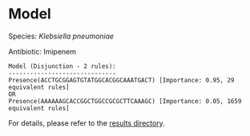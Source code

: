 
# Model

Species: *Klebsiella pneumoniae*

Antibiotic: Imipenem

```
Model (Disjunction - 2 rules):
------------------------------
Presence(ACCTGCGGAGTGTATGGCACGGCAAATGACT) [Importance: 0.95, 29 equivalent rules]
OR
Presence(AAAAAAGCACCGGCTGGCCGCGCTTCAAAGC) [Importance: 0.05, 1659 equivalent rules]

```

For details, please refer to the [results directory](../../../../../results/scm_b/klebsiella%20pneumoniae/imipenem/repeat_0/).

